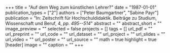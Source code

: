 +++
title = "Auf dem Weg zum künstlichen Lehrer?"
date = "1987-01-01"
publication_types = ["2"]
authors = ["Peter Baumgartner", "Sabine Payr"]
publication = "In: Zeitschrift für Hochschuldidaktik. Beiträge zu Studium, Wissenschaft und Beruf, 4, _pp. 495--514_"
abstract = ""
abstract_short = ""
image_preview = ""
selected = false
projects = []
tags = []
url_pdf = ""
url_preprint = ""
url_code = ""
url_dataset = ""
url_project = ""
url_slides = ""
url_video = ""
url_poster = ""
url_source = ""
math = true
highlight = true
[header]
image = ""
caption = ""
+++
